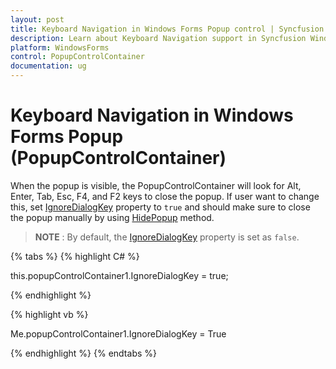 ```yaml
---
layout: post
title: Keyboard Navigation in Windows Forms Popup control | Syncfusion
description: Learn about Keyboard Navigation support in Syncfusion Windows Forms Popup (PopupControlContainer) control and more details.
platform: WindowsForms
control: PopupControlContainer
documentation: ug
---
```


# Keyboard Navigation in Windows Forms Popup (PopupControlContainer)

 When the popup is visible, the PopupControlContainer will look for Alt, Enter, Tab, Esc, F4, and F2 keys to close the popup. If user want to change this, set [IgnoreDialogKey](https://help.syncfusion.com/cr/windowsforms/Syncfusion.Windows.Forms.PopupControlContainer.html#Syncfusion_Windows_Forms_PopupControlContainer_IgnoreDialogKey) property to `true` and should make sure to close the popup manually by using [HidePopup](https://help.syncfusion.com/cr/windowsforms/Syncfusion.Windows.Forms.PopupControlContainer.html#Syncfusion_Windows_Forms_PopupControlContainer_HidePopup) method.

 >**NOTE** : 
 By default, the [IgnoreDialogKey](https://help.syncfusion.com/cr/windowsforms/Syncfusion.Windows.Forms.PopupControlContainer.html#Syncfusion_Windows_Forms_PopupControlContainer_IgnoreDialogKey) property is set as `false`.

{% tabs %}
{% highlight C# %}

this.popupControlContainer1.IgnoreDialogKey = true;

{% endhighlight %}

{% highlight vb %}

Me.popupControlContainer1.IgnoreDialogKey = True

{% endhighlight %}
{% endtabs %}
